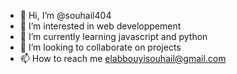 - 👋 Hi, I’m @souhail404
- 👀 I’m interested in web developpement
- 🌱 I’m currently learning javascript and python 
- 💞️ I’m looking to collaborate on projects
- 📫 How to reach me elabbouyisouhail@gmail.com

<!---
souhail404/souhail404 is a ✨ special ✨ repository because its `README.md` (this file) appears on your GitHub profile.
You can click the Preview link to take a look at your changes.
--->
